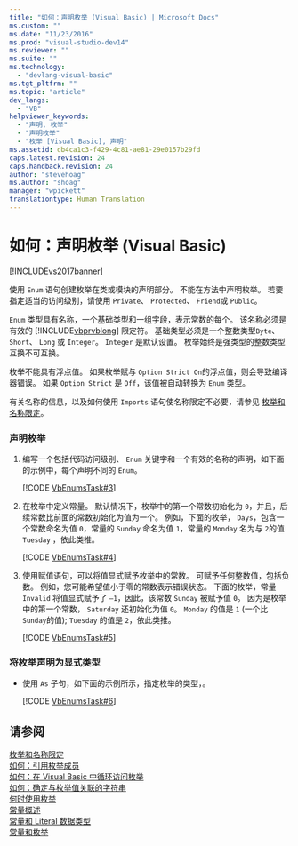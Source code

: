 ```yaml
---
title: "如何：声明枚举 (Visual Basic) | Microsoft Docs"
ms.custom: ""
ms.date: "11/23/2016"
ms.prod: "visual-studio-dev14"
ms.reviewer: ""
ms.suite: ""
ms.technology: 
  - "devlang-visual-basic"
ms.tgt_pltfrm: ""
ms.topic: "article"
dev_langs: 
  - "VB"
helpviewer_keywords: 
  - "声明, 枚举"
  - "声明枚举"
  - "枚举 [Visual Basic], 声明"
ms.assetid: db4ca1c3-f429-4c81-ae81-29e0157b29fd
caps.latest.revision: 24
caps.handback.revision: 24
author: "stevehoag"
ms.author: "shoag"
manager: "wpickett"
translationtype: Human Translation
---
```

# 如何：声明枚举 (Visual Basic)
[!INCLUDE[vs2017banner](../../../../csharp/includes/vs2017banner.md)]

使用 `Enum` 语句创建枚举在类或模块的声明部分。  不能在方法中声明枚举。  若要指定适当的访问级别，请使用 `Private`、 `Protected`、 `Friend`或 `Public`。  
  
 `Enum` 类型具有名称，一个基础类型和一组字段，表示常数的每个。  该名称必须是有效的 [!INCLUDE[vbprvblong](../../../../visual-basic/developing-apps/customizing-extending-my/includes/vbprvblong_md.md)] 限定符。  基础类型必须是一个整数类型`Byte`、 `Short`、 `Long` 或 `Integer`。  `Integer` 是默认设置。  枚举始终是强类型的整数类型互换不可互换。  
  
 枚举不能具有浮点值。  如果枚举赋与 `Option Strict On`的浮点值，则会导致编译器错误。  如果 `Option Strict` 是 `Off`，该值被自动转换为 `Enum` 类型。  
  
 有关名称的信息，以及如何使用 `Imports` 语句使名称限定不必要，请参见 [枚举和名称限定](../../../../visual-basic/programming-guide/language-features/constants-enums/enumerations-and-name-qualification.md)。  
  
### 声明枚举  
  
1.  编写一个包括代码访问级别、 `Enum` 关键字和一个有效的名称的声明，如下面的示例中，每个声明不同的 `Enum`。  
  
     [!CODE [VbEnumsTask#3](../CodeSnippet/VS_Snippets_VBCSharp/VbEnumsTask#3)]  
  
2.  在枚举中定义常量。  默认情况下，枚举中的第一个常数初始化为 `0`，并且，后续常数比前面的常数初始化为值为一个。  例如，下面的枚举， `Days`，包含一个常数命名为值 `0`，常量的 `Sunday` 命名为值 `1`，常量的 `Monday` 名为与 `2`的值 `Tuesday` ，依此类推。  
  
     [!CODE [VbEnumsTask#4](../CodeSnippet/VS_Snippets_VBCSharp/VbEnumsTask#4)]  
  
3.  使用赋值语句，可以将值显式赋予枚举中的常数。  可赋予任何整数值，包括负数。  例如，您可能希望值小于零的常数表示错误状态。  下面的枚举，常量 `Invalid` 将值显式赋予了 `–1`，因此，该常数 `Sunday` 被赋予值 `0`。  因为是枚举中的第一个常数， `Saturday` 还初始化为值 `0`。  `Monday` 的值是 `1` \(一个比 `Sunday`的值\); `Tuesday` 的值是 `2`，依此类推。  
  
     [!CODE [VbEnumsTask#5](../CodeSnippet/VS_Snippets_VBCSharp/VbEnumsTask#5)]  
  
### 将枚举声明为显式类型  
  
-   使用 `As` 子句，如下面的示例所示，指定枚举的类型，。  
  
     [!CODE [VbEnumsTask#6](../CodeSnippet/VS_Snippets_VBCSharp/VbEnumsTask#6)]  
  
## 请参阅  
 [枚举和名称限定](../../../../visual-basic/programming-guide/language-features/constants-enums/enumerations-and-name-qualification.md)   
 [如何：引用枚举成员](../../../../visual-basic/programming-guide/language-features/constants-enums/how-to-refer-to-an-enumeration-member.md)   
 [如何：在 Visual Basic 中循环访问枚举](../../../../visual-basic/programming-guide/language-features/constants-enums/how-to-iterate-through-an-enumeration.md)   
 [如何：确定与枚举值关联的字符串](../../../../visual-basic/programming-guide/language-features/constants-enums/how-to-determine-the-string-associated-with-an-enumeration-value.md)   
 [何时使用枚举](../../../../visual-basic/programming-guide/language-features/constants-enums/when-to-use-an-enumeration.md)   
 [常量概述](../../../../visual-basic/programming-guide/language-features/constants-enums/constants-overview.md)   
 [常量和 Literal 数据类型](../../../../visual-basic/programming-guide/language-features/constants-enums/constant-and-literal-data-types.md)   
 [常量和枚举](../../../../visual-basic/language-reference/constants-and-enumerations.md)